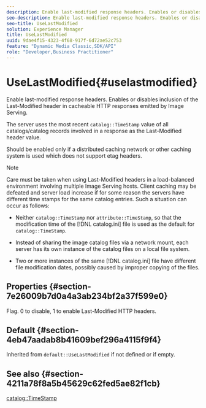 ```yaml
---
description: Enable last-modified response headers. Enables or disables inclusion of the Last-Modified header in cacheable HTTP responses emitted by Image Serving.
seo-description: Enable last-modified response headers. Enables or disables inclusion of the Last-Modified header in cacheable HTTP responses emitted by Image Serving.
seo-title: UseLastModified
solution: Experience Manager
title: UseLastModified
uuid: 9dae4f15-4323-4f68-917f-6d72ae52c753
feature: "Dynamic Media Classic,SDK/API"
role: "Developer,Business Practitioner"
---
```


# UseLastModified{#uselastmodified}

Enable last-modified response headers. Enables or disables inclusion of the Last-Modified header in cacheable HTTP responses emitted by Image Serving.

The server uses the most recent `catalog::TimeStamp` value of all catalogs/catalog records involved in a response as the Last-Modified header value.

Should be enabled only if a distributed caching network or other caching system is used which does not support etag headers.

>[!NOTE]
>
>Care must be taken when using Last-Modified headers in a load-balanced environment involving multiple Image Serving hosts. Client caching may be defeated and server load increase if for some reason the servers have different time stamps for the same catalog entries. Such a situation can occur as follows: 
>
>* Neither `catalog::TimeStamp` nor `attribute::TimeStamp`, so that the modification time of the [!DNL catalog.ini] file is used as the default for `catalog::TimeStamp`. 
>
>* Instead of sharing the image catalog files via a network mount, each server has its own instance of the catalog files on a local file system. 
>* Two or more instances of the same [!DNL catalog.ini] file have different file modification dates, possibly caused by improper copying of the files. 
>

## Properties {#section-7e26009b7d0a4a3ab234bf2a37f599e0}

Flag. 0 to disable, 1 to enable Last-Modified HTTP headers.

## Default {#section-4eb47aadab8b41609bef296a4115f9f4}

Inherited from `default::UseLastModified` if not defined or if empty.

## See also {#section-4211a78f8a5b45629c62fed5ae82f1cb}

[catalog::TimeStamp](../../../../../is-api/image-catalog/image-serving-api-ref/c-image-catalog-reference/c-image-svg-data-reference/c-image-data-reference/r-timestamp-cat.md#reference-59a27b72f4cb4a53a3baba83214c4ded) 
